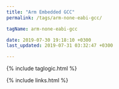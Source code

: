 ```yaml
---
title: "Arm Embedded GCC"
permalink: /tags/arm-none-eabi-gcc/

tagName: arm-none-eabi-gcc

date: 2019-07-30 19:18:10 +0300
last_updated: 2019-07-31 03:32:47 +0300

---
```


{% include taglogic.html %}

{% include links.html %}
